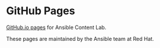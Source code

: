 # GitHub Pages

[GitHub.io pages](https://cloud.lab.ansible.io) for Ansible Content Lab.

These pages are maintained by the Ansible team at Red Hat.
